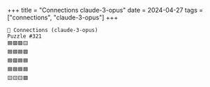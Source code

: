 +++
title = "Connections claude-3-opus"
date = 2024-04-27
tags = ["connections", "claude-3-opus"]
+++

```text
🤖 Connections (claude-3-opus) 
Puzzle #321
🟦🟪🟪🟨
🟦🟦🟦🟩
🟦🟩🟦🟦
🟦🟦🟦🟦
🟨🟨🟨🟪
```
